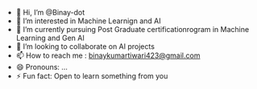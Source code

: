 - 👋 Hi, I’m @Binay-dot
- 👀 I’m interested in Machine Learnign and AI
- 🌱 I’m currently pursuing Post Graduate certificationrogram in Machine Learning and Gen AI 
- 💞️ I’m looking to collaborate on AI projects 
- 📫 How to reach me : binaykumartiwari423@gmail.com
- 😄 Pronouns: ...
- ⚡ Fun fact: Open to learn something from you

<!---
Binay-dot/Binay-dot is a ✨ special ✨ repository because its `README.md` (this file) appears on your GitHub profile.
You can click the Preview link to take a look at your changes.
--->
